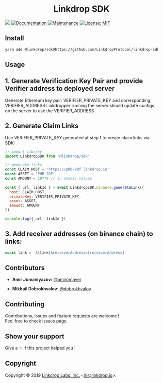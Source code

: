 <h1 align="center">Linkdrop SDK</h1>
<p>
  <img src="https://img.shields.io/badge/version-1.0.0-blue.svg?cacheSeconds=2592000" />
  <a href="https://github.com/LinkdropProtocol/linkdrop-sdk#readme">
    <img alt="Documentation" src="https://img.shields.io/badge/documentation-yes-brightgreen.svg" target="_blank" />
  </a>
  <a href="https://github.com/LinkdropProtocol/linkdrop-sdk/graphs/commit-activity">
    <img alt="Maintenance" src="https://img.shields.io/badge/Maintained%3F-yes-green.svg" target="_blank" />
  </a>
  <a href="https://github.com/LinkdropProtocol/linkdrop-sdk/blob/master/LICENSE">
    <img alt="License: MIT" src="https://img.shields.io/badge/License-MIT-yellow.svg" target="_blank" />
  </a>
</p>


## Install

```sh
yarn add @linkdrop/sdk@https://github.com/LinkdropProtocol/linkdrop-sdk
```

## Usage 

## 1. Generate Verification Key Pair and provide Verifier address to deployed server 

Generate Ethereum key pair: VERIFIER_PRIVATE_KEY and corresponding VERIFIER_ADDRESS
Linkdropper running the server should update configs on the server to use the VERIFIER_ADDRESS

## 2. Generate Claim Links

Use VERIFIER_PRIVATE_KEY generated at step 1 to create claim links via SDK:
```js
// import library
import LinkdropSDK from '@linkdrop/sdk'

// generate links
const CLAIM_HOST = 'https://phb-2df.linkdrop.io'
const ASSET = 'PHB-2DF'
const AMOUNT = 10**8 // in atomic values
  
const { url, linkId } = await LinkdropSDK.binance.generateLink({
  host: CLAIM_HOST,
  privateKey: VERIFIER_PRIVATE_KEY,
  asset: ASSET,
  amount: AMOUNT
})

console.log({ url, linkId })
``` 
## 3. Add receiver addresses (on binance chain) to links: 
```js
const link = `${link}&receiverAddress={receiverAddress}
```

## Contributors

* **Amir Jumaniyazov:** [@amiromayer](https://github.com/amiromayer)

* **Mikhail Dobrokhvalov:** [@dobrokhvalov](https://github.com/dobrokhvalov)


## Contributing

Contributions, issues and feature requests are welcome !<br />Feel free to check [issues page](https://github.com/amiromayer/binance-chain-linkdrop/issues).

## Show your support

Give a ✨ if this project helped you !

## Copyright

Copyright © 2019 [Linkdrop Labs, Inc.](https://github.com/LinkdropProtocol) &lt;hi@linkdrop.io&gt;.<br />

